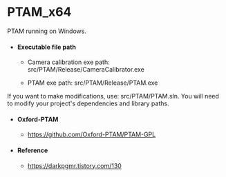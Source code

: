 # PTAM_x64

PTAM running on Windows.

- #### Executable file path

  - Camera calibration exe path: src/PTAM/Release/CameraCalibrator.exe

  - PTAM exe path: src/PTAM/Release/PTAM.exe

If you want to make modifications, use: src/PTAM/PTAM.sln. You will need to modify your project's dependencies and library paths.

- #### Oxford-PTAM
  - https://github.com/Oxford-PTAM/PTAM-GPL

- #### Reference
  - https://darkpgmr.tistory.com/130
